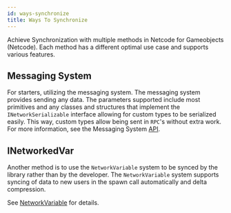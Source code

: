 ```yaml
---
id: ways-synchronize
title: Ways To Synchronize
---
```


Achieve Synchronization with multiple methods in Netcode for Gameobjects (Netcode). Each method has a different optimal use case and supports various features.

## Messaging System

For starters, utilizing the messaging system. The messaging system provides sending any data. The parameters supported include most primitives and any classes and structures that implement the `INetworkSerializable` interface allowing for custom types to be serialized easily. This way, custom types allow being sent in `RPC`'s without extra work. For more information, see the Messaging System [API](https://docs-multiplayer.unity3d.com/docs/mlapi-api/MLAPI.Messaging).

## INetworkedVar

Another method is to use the `NetworkVariable` system to be synced by the library rather than by the developer. The `NetworkVariable` system supports syncing of data to new users in the spawn call automatically and delta compression. 

See [NetworkVariable](../mlapi-basics/networkvariable.md) for details.
